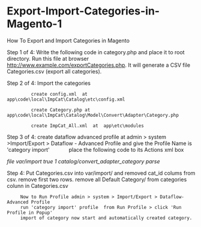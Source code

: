 # Export-Import-Categories-in-Magento-1
How To Export and Import Categories in Magento


Step 1 of 4: Write the following code in category.php and place it to root directory. Run this file at browser http://www.example.com/exportCategories.php. It will generate a CSV file  Categories.csv (export all categories).

Step 2 of 4: Import the categories

             create config.xml  at app\code\local\ImpCat\Catalog\etc\config.xml

             create Category.php at app\code\local\ImpCat\Catalog\Model\Convert\Adapter\Category.php

             create ImpCat_All.xml  at  app\etc\modules
              
Step 3 of 4: create dataflow advanced profile at admin > system >Import/Export > Dataflow - Advanced Profile 
             and give the Profile Name is 'category import'
             
place the following code to its Actions xml box 

<action type="dataflow/convert_adapter_io" method="load">
   <var name="type">file</var>
   <var name="path">var/import</var>
   <var name="filename"><![CDATA[Categories.csv]]></var>
   <var name="format"><![CDATA[csv]]></var>
 </action>
 <action type="dataflow/convert_parser_csv" method="parse">
   <var name="delimiter"><![CDATA[,]]></var>
   <var name="enclose"><![CDATA["]]></var>
   <var name="fieldnames">true</var>
   <var name="store"><![CDATA[0]]></var>
   <var name="number_of_records">1</var>
   <var name="decimal_separator"><![CDATA[.]]></var>
   <var name="adapter">catalog/convert_adapter_category</var>
   <var name="method">parse</var>
 </action>

Step 4:  Put Categories.csv into var/import/ and
         removed cat_id colums from csv.
         remove first two rows.
         remove all Default Category/ from categories colunn in Categories.csv
         
         Now to Run Profile admin > system > Import/Export > Dataflow-Advanced Profile
         run 'category import' profile  from Run Profile > click 'Run Profile in Popup'
         import of category now start and automatically created category.


